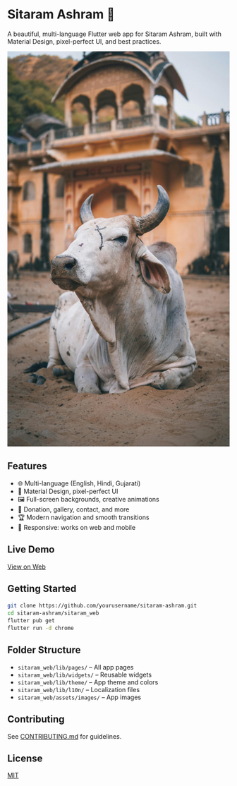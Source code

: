 # Sitaram Ashram 🐄

A beautiful, multi-language Flutter web app for Sitaram Ashram, built with Material Design, pixel-perfect UI, and best practices.

![screenshot](sitaram_web/assets/images/herd_sunset.jpg)

## Features
- 🌐 Multi-language (English, Hindi, Gujarati)
- 🎨 Material Design, pixel-perfect UI
- 🖼️ Full-screen backgrounds, creative animations
- 💸 Donation, gallery, contact, and more
- 🏆 Modern navigation and smooth transitions
- 📱 Responsive: works on web and mobile

## Live Demo
[View on Web](https://your-demo-link.com)

## Getting Started

```sh
git clone https://github.com/yourusername/sitaram-ashram.git
cd sitaram-ashram/sitaram_web
flutter pub get
flutter run -d chrome
```

## Folder Structure
- `sitaram_web/lib/pages/` – All app pages
- `sitaram_web/lib/widgets/` – Reusable widgets
- `sitaram_web/lib/theme/` – App theme and colors
- `sitaram_web/lib/l10n/` – Localization files
- `sitaram_web/assets/images/` – App images

## Contributing
See [CONTRIBUTING.md](CONTRIBUTING.md) for guidelines.

## License
[MIT](LICENSE)
